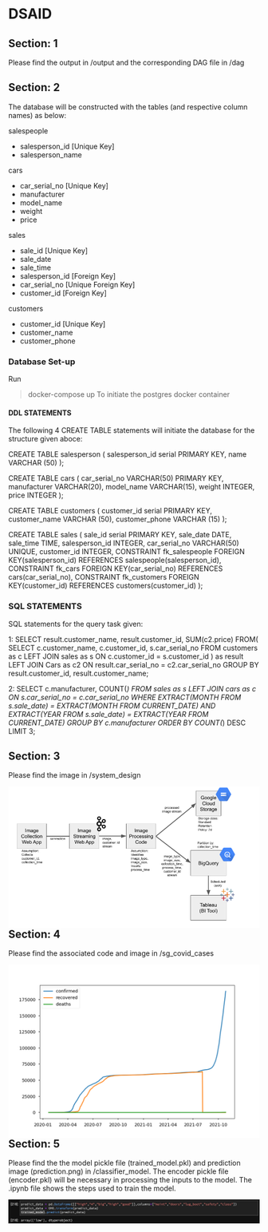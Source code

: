 # DSAID
## Section: 1
Please find the output in /output and the corresponding DAG file in /dag

## Section: 2
The database will be constructed with the tables (and respective column names) as below:

salespeople
* salesperson_id [Unique Key]
* salesperson_name

cars
* car_serial_no [Unique Key]
* manufacturer
* model_name
* weight
* price

sales
* sale_id [Unique Key]
* sale_date
* sale_time
* salesperson_id [Foreign Key]
* car_serial_no [Unique Foreign Key]
* customer_id [Foreign Key]

customers
* customer_id [Unique Key]
* customer_name
* customer_phone

### Database Set-up
Run 
> docker-compose up
To initiate the postgres docker container

#### DDL STATEMENTS
The following 4 CREATE TABLE statements will initiate the database for the structure given aboce:

CREATE TABLE salesperson (
salesperson_id serial PRIMARY KEY,
name VARCHAR (50)
);

CREATE TABLE cars (
car_serial_no VARCHAR(50) PRIMARY KEY,
manufacturer VARCHAR(20),
model_name VARCHAR(15),
weight INTEGER,
price INTEGER
);

CREATE TABLE customers (
customer_id serial PRIMARY KEY,
customer_name VARCHAR (50),
customer_phone VARCHAR (15)
);

CREATE TABLE sales (
sale_id serial PRIMARY KEY,
sale_date DATE,
sale_time TIME,
salesperson_id INTEGER,
car_serial_no VARCHAR(50) UNIQUE,
customer_id INTEGER,
CONSTRAINT fk_salespeople
FOREIGN KEY(salesperson_id)
REFERENCES salespeople(salesperson_id),
CONSTRAINT fk_cars
FOREIGN KEY(car_serial_no)
REFERENCES cars(car_serial_no),
CONSTRAINT fk_customers
FOREIGN KEY(customer_id)
REFERENCES customers(customer_id)
);

### SQL STATEMENTS
SQL statements for the query task given:

1:
SELECT 
     result.customer_name, result.customer_id, SUM(c2.price)
FROM(
     SELECT 
          c.customer_name, c.customer_id,  s.car_serial_no 
     FROM 
          customers as c 
     LEFT JOIN 
          sales as s 
     ON 
          c.customer_id = s.customer_id
     ) as result 
LEFT JOIN 
     Cars as c2 
ON 
     result.car_serial_no = c2.car_serial_no
GROUP BY 
     result.customer_id, result.customer_name;

2:
SELECT 
     c.manufacturer, COUNT(*) 
FROM 
     sales as s 
LEFT JOIN 
     cars as c 
ON 
     s.car_serial_no = c.car_serial_no 
WHERE 
     EXTRACT(MONTH FROM s.sale_date) = EXTRACT(MONTH FROM CURRENT_DATE) AND EXTRACT(YEAR FROM s.sale_date) = EXTRACT(YEAR FROM CURRENT_DATE) 
GROUP BY 
     c.manufacturer 
ORDER BY 
     COUNT(*) 
DESC LIMIT 3;


## Section: 3
Please find the image in /system_design

<img src="system_design/DSAID.png"
     alt="System Design for Image Processing"
     style="float: left; margin-right: 10px;" />

## Section: 4
Please find the associated code and image in /sg_covid_cases

<img src="sg_covid_cases/sg_covid_cases.png"
     alt="System Design for Image Processing"
     style="float: left; margin-right: 10px;" />

## Section: 5
Please find the the model pickle file (trained_model.pkl) and prediction image (prediction.png) in /classifier_model. The encoder pickle file (encoder.pkl) will be necessary in processing the inputs to the model. The .ipynb file shows the steps used to train the model.

<img src="classifier_model/prediction.png"
     alt="System Design for Image Processing"
     style="float: left; margin-right: 10px;" />
